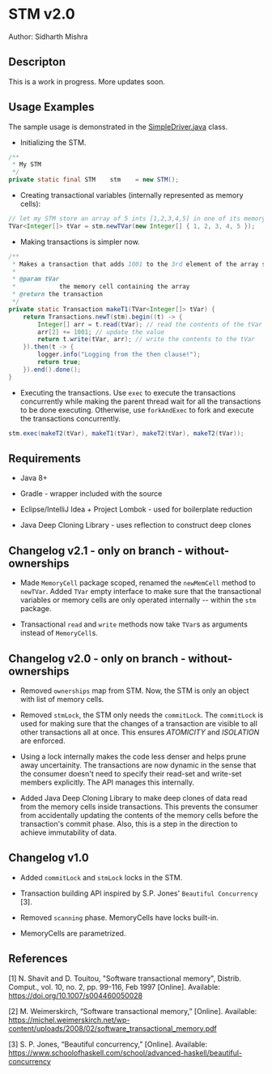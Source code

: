 # STM v2.0

Author: Sidharth Mishra


## Descripton

This is a work in progress. More updates soon.


## Usage Examples

The sample usage is demonstrated in the [SimpleDriver.java](./src/test/java/simple/SimpleDriver.java) class.

* Initializing the STM.

```java
/**
 * My STM
 */
private static final STM    stm    = new STM();
```

* Creating transactional variables (internally represented as memory cells):

```java
// let my STM store an array of 5 ints [1,2,3,4,5] in one of its memory cells
TVar<Integer[]> tVar = stm.newTVar(new Integer[] { 1, 2, 3, 4, 5 });
```

* Making transactions is simpler now.

```java
/**
 * Makes a transaction that adds 1001 to the 3rd element of the array stored in a memory cell.
 * 
 * @param tVar
 *            the memory cell containing the array
 * @return the transaction
 */
private static Transaction makeT1(TVar<Integer[]> tVar) {
    return Transactions.newT(stm).begin((t) -> {
        Integer[] arr = t.read(tVar); // read the contents of the tVar
        arr[2] += 1001; // update the value
        return t.write(tVar, arr); // write the contents to the tVar
    }).then(t -> {
        logger.info("Logging from the then clause!");
        return true;
    }).end().done();
}
```

* Executing the transactions. Use `exec` to execute the transactions concurrently while making the parent thread wait for all the transactions to be done executing. Otherwise, use `forkAndExec` to fork and execute the transactions concurrently.

```java
stm.exec(makeT2(tVar), makeT1(tVar), makeT2(tVar), makeT2(tVar));
```


## Requirements

* Java 8+

* Gradle - wrapper included with the source

* Eclipse/IntelliJ Idea + Project Lombok - used for boilerplate reduction

* Java Deep Cloning Library - uses reflection to construct deep clones


## Changelog v2.1 - only on branch - without-ownerships

* Made `MemoryCell` package scoped, renamed the `newMemCell` method to `newTVar`. Added `TVar` empty interface to make sure that the transactional variables or memory cells are only operated internally -- within the `stm` package.

* Transactional `read` and `write` methods now take `TVar`s as arguments instead of `MemoryCell`s. 


## Changelog v2.0 - only on branch - without-ownerships

* Removed `ownerships` map from STM. Now, the STM is only an object with list of memory cells.

* Removed `stmLock`, the STM only needs the `commitLock`. The `commitLock` is used for making sure that the changes of a transaction are visible to all other transactions all at once.
  This ensures *ATOMICITY* and *ISOLATION* are enforced.
  
* Using a lock internally makes the code less denser and helps prune away uncertainity. The transactions are now dynamic in the sense that the consumer doesn't need to specify their read-set and write-set members explicitly.
  The API manages this internally.
  
* Added Java Deep Cloning Library to make deep clones of data read from the memory cells inside transactions. This prevents the consumer from accidentally updating the contents of the memory cells before the transaction's commit phase.
  Also, this is a step in the direction to achieve immutability of data.


## Changelog v1.0
 
* Added `commitLock` and `stmLock` locks in the STM.

* Transaction building API inspired by S.P. Jones' `Beautiful Concurrency` [3].

* Removed `scanning` phase. MemoryCells have locks built-in.

* MemoryCells are parametrized.


## References

[1] N. Shavit and D. Touitou, "Software transactional memory", Distrib. Comput., vol. 10, no. 2, pp. 99-116, Feb 1997 [Online]. Available: https://doi.org/10.1007/s004460050028

[2] M. Weimerskirch, “Software transactional memory,” [Online]. Available: https://michel.weimerskirch.net/wp-content/uploads/2008/02/software_transactional_memory.pdf

[3] S. P. Jones, “Beautiful concurrency,” [Online]. Available: https://www.schoolofhaskell.com/school/advanced-haskell/beautiful-concurrency